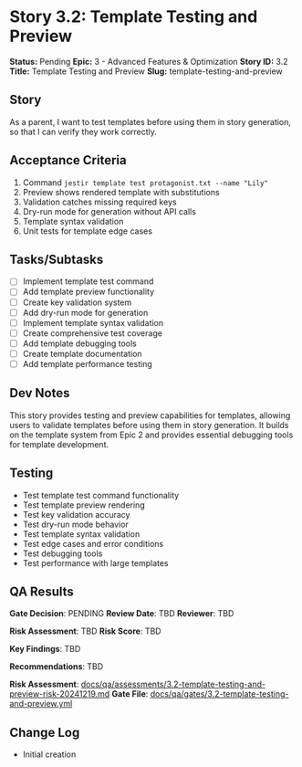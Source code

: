 # Story 3.2: Template Testing and Preview

**Status:** Pending
**Epic:** 3 - Advanced Features & Optimization
**Story ID:** 3.2
**Title:** Template Testing and Preview
**Slug:** template-testing-and-preview

## Story

As a parent,
I want to test templates before using them in story generation,
so that I can verify they work correctly.

## Acceptance Criteria

1. Command `jestir template test protagonist.txt --name "Lily"`
2. Preview shows rendered template with substitutions
3. Validation catches missing required keys
4. Dry-run mode for generation without API calls
5. Template syntax validation
6. Unit tests for template edge cases

## Tasks/Subtasks

- [ ] Implement template test command
- [ ] Add template preview functionality
- [ ] Create key validation system
- [ ] Add dry-run mode for generation
- [ ] Implement template syntax validation
- [ ] Create comprehensive test coverage
- [ ] Add template debugging tools
- [ ] Create template documentation
- [ ] Add template performance testing

## Dev Notes

This story provides testing and preview capabilities for templates, allowing users to validate templates before using them in story generation. It builds on the template system from Epic 2 and provides essential debugging tools for template development.

## Testing

- Test template test command functionality
- Test template preview rendering
- Test key validation accuracy
- Test dry-run mode behavior
- Test template syntax validation
- Test edge cases and error conditions
- Test debugging tools
- Test performance with large templates

## QA Results

**Gate Decision**: PENDING
**Review Date**: TBD
**Reviewer**: TBD

**Risk Assessment**: TBD
**Risk Score**: TBD

**Key Findings**: TBD

**Recommendations**: TBD

**Risk Assessment**: [docs/qa/assessments/3.2-template-testing-and-preview-risk-20241219.md](docs/qa/assessments/3.2-template-testing-and-preview-risk-20241219.md)
**Gate File**: [docs/qa/gates/3.2-template-testing-and-preview.yml](docs/qa/gates/3.2-template-testing-and-preview.yml)

## Change Log

- Initial creation
